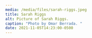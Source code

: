 ```yaml
---
media: /media/files/sarah-riggs.jpeg
title: Sarah Riggs
alt: Picture of Sarah Riggs.
caption: "Photo by Omar Berrada. "
date: 2021-11-05T14:23:00-0500
---
```

